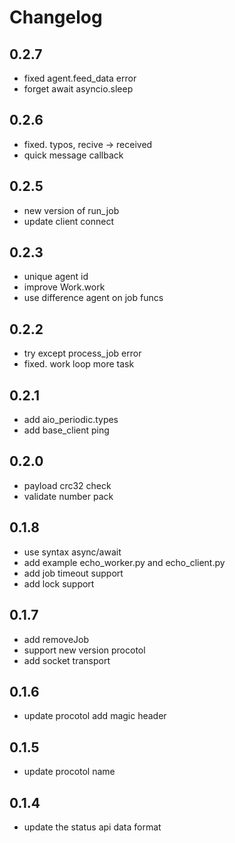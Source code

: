 # Changelog

## 0.2.7
- fixed agent.feed_data error
- forget await asyncio.sleep

## 0.2.6
- fixed. typos, recive -> received
- quick message callback

## 0.2.5
- new version of run_job
- update client connect

## 0.2.3
- unique agent id
- improve Work.work
- use difference agent on job funcs

## 0.2.2
- try except process_job error
- fixed. work loop more task

## 0.2.1
- add aio_periodic.types
- add base_client ping

## 0.2.0
- payload crc32 check
- validate number pack

## 0.1.8
- use syntax async/await
- add example echo_worker.py and echo_client.py
- add job timeout support
- add lock support

## 0.1.7
- add removeJob
- support new version procotol
- add socket transport

## 0.1.6
- update procotol add magic header

## 0.1.5
- update procotol name

## 0.1.4
- update the status api data format
